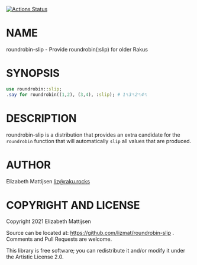 [![Actions Status](https://github.com/lizmat/roundrobin-slip/workflows/test/badge.svg)](https://github.com/lizmat/roundrobin-slip/actions)

NAME
====

roundrobin-slip - Provide roundrobin(:slip) for older Rakus

SYNOPSIS
========

```raku
use roundrobin::slip;
.say for roundrobin((1,2), (3,4), :slip); # 1␤3␤2␤4␤
```

DESCRIPTION
===========

roundrobin-slip is a distribution that provides an extra candidate for the `roundrobin` function that will automatically `slip` all values that are produced.

AUTHOR
======

Elizabeth Mattijsen <liz@raku.rocks>

COPYRIGHT AND LICENSE
=====================

Copyright 2021 Elizabeth Mattijsen

Source can be located at: https://github.com/lizmat/roundrobin-slip . Comments and Pull Requests are welcome.

This library is free software; you can redistribute it and/or modify it under the Artistic License 2.0.

